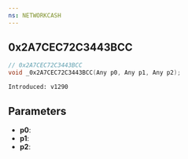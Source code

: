 ```yaml
---
ns: NETWORKCASH
---
```

## 0x2A7CEC72C3443BCC

```c
// 0x2A7CEC72C3443BCC
void _0x2A7CEC72C3443BCC(Any p0, Any p1, Any p2);
```

```
Introduced: v1290
```

## Parameters
* **p0**:
* **p1**:
* **p2**:

